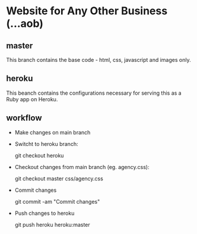 Website for Any Other Business (...aob)
=========================================

master
-----------
This branch contains the base code - html, css, javascript and images only.

heroku
-----------
This beanch contains the configurations necessary for serving this as a Ruby app on Heroku.

workflow
-----------
* Make changes on main branch
* Switcht to heroku branch:

    git checkout heroku

* Checkout changes from main branch (eg. agency.css):
    
    git checkout master css/agency.css

* Commit changes

    git commit -am "Commit changes"
    
* Push changes to heroku

    git push heroku heroku:master
 
